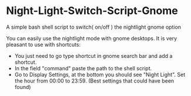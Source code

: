 # Night-Light-Switch-Script-Gnome
A simple bash shell script to switch( on/off ) the nightlight gnome option

You can easily use the nightlight mode with gnome desktops.
It is very pleasant to use with shortcuts:
  - You just need to go type shortcut in gnome search bar and add a shortcut.
  - In the field "command" paste the path to the shell script.
  - Go to Display Settings, at the bottom you should see "Night Light". Set the hour from 00:00 to 23:59. (Best settings that       could have been found)
